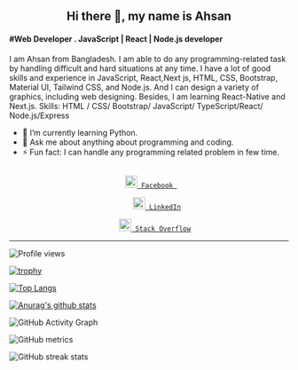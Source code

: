 
### <h2  align="center"> Hi there 👋, my name is Ahsan </h2>
#### #Web Developer . JavaScript | React | Node.js developer
 
I am Ahsan from Bangladesh.   I am able to do any programming-related task by handling difficult and hard situations at any time. I have a lot of good skills and experience in JavaScript, React,Next js, HTML, CSS, Bootstrap, Material UI, Tailwind CSS, and Node.js.
And I can design a variety of graphics, including web designing.
Besides, I am learning React-Native and Next.js.
Skills: HTML / CSS/ Bootstrap/ JavaScript/ TypeScript/React/ Node.js/Express

 - 🌱 I’m currently learning Python.
- 💬 Ask me about anything about programming and coding. 
- ⚡ Fun fact: I can handle  any  programming related problem in few time.  

<div align="center">
  
 

   <code>
 <a href="https://www.facebook.com/Ahsan1871/" target="blank" title="Facebook Profile"><img width="22"  src='https://cdn3.iconfinder.com/data/icons/capsocial-round/500/facebook-512.png'> Facebook </a>
</code>
   <code>
    <a href="https://www.linkedin.com/in/ah1871/" target="blank" title="LinkedIn Profile"><img width="22"                 src='https://image.flaticon.com/icons/png/512/174/174857.png'> LinkedIn</a>
  </code>
 
<code>
   <a href="https://stackoverflow.com/users/users/14908654/ahsan-ullah" target="blank" title="LinkedIn Profile"><img width="22"                  src='https://gagan93.me/resources/images/so.png'> Stack Overflow</a>
</code>
 

  </div>
  
  <hr/>
  


   ![Profile views](https://gpvc.arturio.dev/Ahsan-Ullah1871 )  

 


 [![trophy](https://github-profile-trophy.vercel.app/?username=Ahsan-Ullah1871 )](https://github.com/ryo-ma/github-profile-trophy)


[![Top Langs](https://github-readme-stats.vercel.app/api/top-langs/?username=Ahsan-Ullah1871 )](https://github.com/anuraghazra/github-readme-stats)
  
  
  [![Anurag's github stats](https://github-readme-stats.vercel.app/api?username=Ahsan-Ullah1871)](https://github.com/anuraghazra/github-readme-stats)
  
  
  ![GitHub Activity Graph](https://activity-graph.herokuapp.com/graph?username=Ahsan-Ullah1871 )  
  
  
  ![GitHub metrics](https://metrics.lecoq.io/Ahsan-Ullah1871 )  
  
  
  ![GitHub streak stats](https://github-readme-streak-stats.herokuapp.com/?user=Ahsan-Ullah1871 ) 
  






